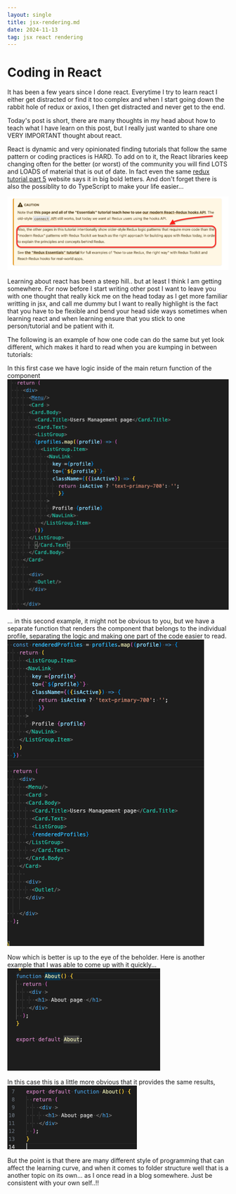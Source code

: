 ```yaml
---
layout: single
title: jsx-rendering.md
date: 2024-11-13
tag: jsx react rendering  
---
```

# Coding in React
It has been a few years since I done react. Everytime I try to learn react I either get distracted or find it too complex and when I start going down the rabbit hole of redux or axios, I then get distracted and never get to the end. 

Today's post is short, there are many thoughts in my head about how to teach what I have learn on this post, but I really just wanted to share one VERY IMPORTANT thought about react. 

React is dynamic and very opinionated finding tutorials that follow the same pattern or coding practices is HARD. To add on to it, the React libraries keep changing often for the better (or worst) of the community you will find LOTS and LOADS of material that is out of date. In fact even the same [redux tutorial part 5](https://redux.js.org/tutorials/fundamentals/part-5-ui-react) website says it in big bold letters. And don't forget there is also the possiblity to do TypeScript to make your life easier... 

![Part 5 React UI](/assets/images/posts/2024/jsx_rend0.png)


Learning about react has been a steep hill.. but at least I think I am getting somewhere. For now before I start writing other post I want to leave you with one thought that really kick me on the head today as I get more familiar writting in jsx, and call me dummy but I want to really highlight is the fact that you have to be flexible and bend your head side ways sometimes when learning react and when learning ensure that you stick to one person/tutorial and be patient with it. 

The following is an example of how one code can do the same but yet look different, which makes it hard to read when you are kumping in between tutorials:

In this first case we have logic inside of the main return function of the component
![JSX render all in one return](/assets/images/posts/2024/jsx_rend1.png)

... in this second example, it might not be obvious to you, but we have a separate function that renders the component that belongs to the individual profile, separating the logic and making one part of the code easier to read.
![JSX render all in split return](/assets/images/posts/2024/jsx_rend2.png)


Now which is better is up to the eye of the beholder. Here is another example that I was able to come up with it quickly...
![Function sample 1](/assets/images/posts/2024/jsx_rend3.png)


In this case this is a little more obvious that it provides the same results,
![Function sample 2](/assets/images/posts/2024/jsx_rend4.png)

But the point is that there are many different style of programming that can affect the learning curve, and when it comes to folder structure well that is a another topic on its own...  as I once read in a blog somewhere. Just be consistent with your own self..!!


